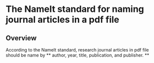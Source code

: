 # The NameIt standard for naming journal articles in a pdf file

## Overview 

According to the NameIt standard, research journal articles in pdf file should be name by ** author, year, title, publication, and publisher. ** 




